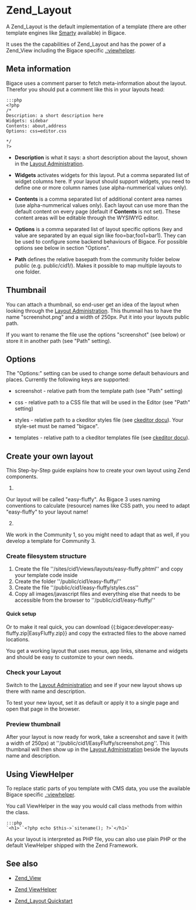 # Zend_Layout

A Zend_Layout is the default implementation of a template (there are other template engines like [Smarty](./smarty) available) in Bigace.

It uses the the capabilities of Zend_Layout and has the power of a Zend_View including the Bigace specific [.:viewhelper](./viewhelper).

## Meta information

Bigace uses a comment parser to fetch meta-information about the layout. Therefor you should put a comment like this in your layouts head:

	:::php
	<?php
	/*
	Description: a short description here
	Widgets: sidebar
	Contents: about,address
	Options: css=editor.css

	*/
	?>



*  **Description** is what it says: a short description about the layout, shown in the [Layout Administration](bigace/manual/layout).

*  **Widgets** activates widgets for this layout. Put a comma separated list of widget columns here. If your layout should support widgets, you need to define one or more column names (use alpha-nummerical values only).

*  **Contents** is a comma separated list of additional content area names  (use alpha-nummerical values only). Each layout can use more than the default content on every page (default if **Contents** is not set). These content areas will be editable through the WYSIWYG editor.

*  **Options** is a comma separated list of layout specific options (key and value are separated by an equal sign like foo=bar,foo1=bar1). They can be used to configure some backend behaviours of Bigace. For possible options see below in section "Options".

*  **Path** defines the relative basepath from the community folder below public (e.g. public/cid1/). Makes it possible to map multiple layouts to one folder.

## Thumbnail

You can attach a thumbnail, so end-user get an idea of the layout when looking through the [Layout Administration](bigace/manual/layout). This thumnail has to have the name "screenshot.png" and a width of 250px. Put it into your layouts public path.

If you want to rename the file use the options "screenshot" (see below) or store it in another path (see "Path" setting).

## Options

The "Options:" setting can be used to change some default behaviours and places.
Currently the following keys are supported:


*  screenshot - relative path from the template path (see "Path" setting)

*  css - relative path to a CSS file that will be used in the Editor (see "Path" setting)

*  styles - relative path to a ckeditor styles file (see [ckeditor docu](http://docs.cksource.com/CKEditor_3.x/Developers_Guide/Styles)). Your style-set must be named "bigace".

*  templates - relative path to a ckeditor templates file (see [ckeditor docu](http://docs.cksource.com/CKEditor_3.x/Developers_Guide/Templates)).

## Create your own layout

This Step-by-Step guide explains how to create your own layout using Zend components.

1)
Our layout will be called "easy-fluffy". As Bigace 3 uses naming conventions to calculate (resource) names like CSS path, you need to adapt "easy-fluffy" to your layout name!

2)
We work in the Community 1, so you might need to adapt that as well, if you develop a template for Community 3.

### Create filesystem structure

 1.  Create the file ''/sites/cid1/views/layouts/easy-fluffy.phtml'' and copy your template code inside
 2.  Create the folder ''/public/cid1/easy-fluffy/''
 3.  Create the file ''/public/cid1/easy-fluffy/styles.css''
 4.  Copy all images/javascript files and everything else that needs to be accessible from the browser to ''/public/cid1/easy-fluffy/''

#### Quick setup

Or to make it real quick, you can download {{:bigace:developer:easy-fluffy.zip|EasyFluffy.zip}} and copy the extracted files to the above named locations.

You get a working layout that uses menus, app links, sitename and widgets and should be easy to customize to your own needs.

### Check your Layout

Switch to the [Layout Administration](bigace/manual/layout) and see if your new layout shows up there with name and description.

To test your new layout, set it as default or apply it to a single page and open that page in the browser.

### Preview thumbnail

After your layout is now ready for work, take a screenshot and save it (with a width of 250px) at ''/public/cid1/EasyFluffy/screenshot.png''. This thumbnail will then show up in the [Layout Administration](bigace/manual/layout) beside the layouts name and description.

## Using ViewHelper

To replace static parts of you template with CMS data, you use the available Bigace specific [.:viewhelper](./viewhelper).

You call ViewHelper in the way you would call class methods from within the class.

	:::php
	`<h1>``<?php echo $this->`sitename(); ?>`</h1>`


As your layout is interpreted as PHP file, you can also use plain PHP or the default ViewHelper shipped with the Zend Framework. 

## See also


*  [Zend_View](http://framework.zend.com/manual/en/zend.view.html)

*  [Zend ViewHelper](http://framework.zend.com/manual/en/zend.view.helpers.html)

*  [Zend_Layout Quickstart](http://framework.zend.com/manual/en/zend.layout.quickstart.html)
